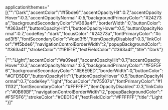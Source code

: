 application\themes="[{\"\":\"Dark\",\"accentColor\":\"#f5bde6\",\"accentOpacityHit\":0.7,\"accentOpacityHover\":0.3,\"accentOpacityNormal\":0.5,\"backgroundPrimaryColor\":\"#24273a\",\"backgroundSecondaryColor\":\"#363a4f\",\"borderWidth\":0,\"buttonColor\":\"#363a4f\",\"buttonOpacityHit\":1,\"buttonOpacityHover\":0.5,\"buttonOpacityNormal\":0.7,\"codeKey\":\"dark\",\"focusColor\":\"#24273a\",\"fontPrimaryColor\":\"#cad3f5\",\"fontSecondaryColor\":\"#cad3f5\",\"itemOpacityDisabled\":0.3,\"linkColor\":\"#f5bde6\",\"navigationControlBorderWidth\":2,\"popupBackgroundColor\":\"#363a4f\",\"strokeColor\":\"#1E1E1E\",\"textFieldColor\":\"#363a4f\",\"title\":\"Dark\"},{\"\":\"Light\",\"accentColor\":\"#a09eef\",\"accentOpacityHit\":0.7,\"accentOpacityHover\":0.3,\"accentOpacityNormal\":0.5,\"backgroundPrimaryColor\":\"#F5F5F6\",\"backgroundSecondaryColor\":\"#E6E9ED\",\"borderWidth\":0,\"buttonColor\":\"#CFD5DD\",\"buttonOpacityHit\":1,\"buttonOpacityHover\":0.5,\"buttonOpacityNormal\":0.7,\"codeKey\":\"light\",\"focusColor\":\"#75507b\",\"fontPrimaryColor\":\"#111132\",\"fontSecondaryColor\":\"#FFFFFF\",\"itemOpacityDisabled\":0.3,\"linkColor\":\"#0B69BF\",\"navigationControlBorderWidth\":2,\"popupBackgroundColor\":\"#F5F5F6\",\"strokeColor\":\"#CED1D4\",\"textFieldColor\":\"#FFFFFF\",\"title\":\"Light\"}]"